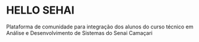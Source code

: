 # HELLO SEHAI
Plataforma de comunidade para integração dos alunos do curso técnico em Análise e Desenvolvimento de Sistemas do Senai Camaçari
